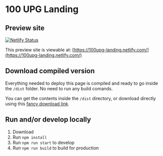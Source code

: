 # 100 UPG Landing

## Preview site

[![Netlify Status](https://api.netlify.com/api/v1/badges/b3354cc6-8c73-4f85-addf-35cd2c1875a6/deploy-status)](https://app.netlify.com/sites/100upg-landing/deploys)

This preview site is viewable at: [https://100upg-landing.netlify.com/](https://100upg-landing.netlify.com/)

## Download compiled version

Everything needed to deploy this page is compiled and ready to go inside the `/dist` folder. No need to run any build comands.

You can get the contents inside the `/dist` directory, or download directly using this [fancy download link](https://minhaskamal.github.io/DownGit/#/home?url=https://github.com/frontiersusa/100upg-landing/tree/master/dist).

## Run and/or develop locally

1. Download
2. Run `npm install`
3. Run `npm run start` to develop
4. Run `npm run build` to build for production
